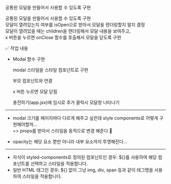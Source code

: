
공통된 모달을 만들어서 사용할 수 있도록 구현

공통된 모달을 만들어서 사용할 수 있도록 구현  
모달이 열려있는지 여부를 isOpen으로 받아서 모달을 렌더링할지 말지 결정  
모달이 열려있을 때는 children을 렌더링해서 모달 내용을 보여주고,  
x 버튼을 누르면 onClose 함수를 호출해서 모달을 닫도록 구현

✅ 작업 내용

- Modal 함수 구현
    
    modal 스타일을 스타일 컴포넌트로 구현
    
    부모 컴포넌트와 연결
    
    x 버튼 누르면 모달 닫힘
    
    충전하기(app.jsx)에 임시로 추가 클릭시 모달창 나타나기

---
- modal 크기를 페이지마다 다르게 해주고 싶은데 style components로 어떻게 구현해야할까...  
    => props를 받아서 스타일을 동적으로 변경 해준다 👏
    
- opacity는 해당 요소 뿐만 아니라 내부 요소까지 투명해진다...

---

- 자식이 styled-components로 정의된 컴포넌트인 경우: ${}를 사용하여 해당 컴포넌트를 선택하고 스타일을 적용합니다.
- 일반 HTML 태그인 경우: ${} 없이 그냥 img, div, span 등과 같이 태그명을 사용하여 스타일을 적용합니다.